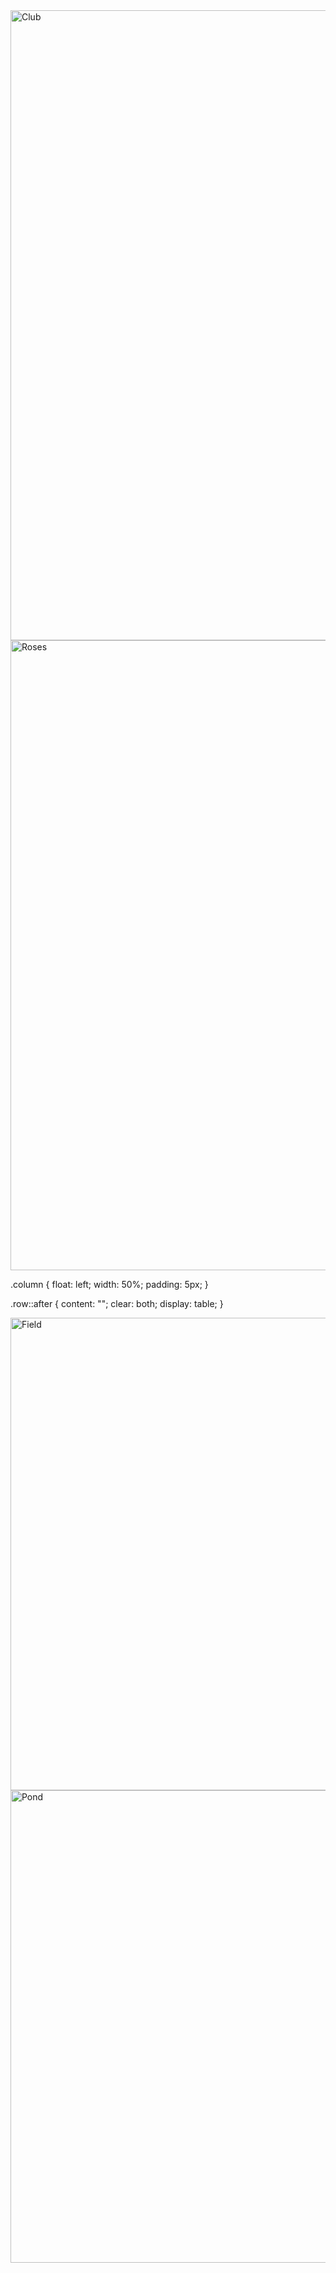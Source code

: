 <div class = "row">
  <div class = "column">
    <img src = "assets/images/club.png" alt = "Club" title = "Shot of Olde Club window" style = "width:756px; height:1008px;" />
  </div>
  <div class = "column">
    <img src = "assets/images/roses.png" alt = "Roses" title = "Shot of rose wall" style = "width:756px; height:1008px;" />
  </div>
</div>

.column {
  float: left;
  width: 50%;
  padding: 5px;
}

.row::after {
  content: "";
  clear: both;
  display: table;
}

<img src = "assets/images/field.png" alt = "Field" title = "Shot of Josie in flower field" style = "width:1008px; height:756px;" />
<img src = "assets/images/pond.png" alt = "Pond" title = "Shot of goldfish pond" style = "width:1008px; height:756px;" />

